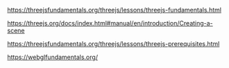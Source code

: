 https://threejsfundamentals.org/threejs/lessons/threejs-fundamentals.html

https://threejs.org/docs/index.html#manual/en/introduction/Creating-a-scene

https://threejsfundamentals.org/threejs/lessons/threejs-prerequisites.html

https://webglfundamentals.org/